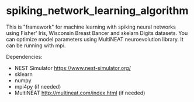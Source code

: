 # spiking_network_learning_algorithm
This is "framework" for machine learning with spiking neural networks using Fisher' Iris, Wisconsin Breast Bancer and skelarn Digits datasets.
You can optimize model parameters using MultiNEAT neuroevolution library.
It can be running with mpi.

Dependencies:
  * NEST Simulator https://www.nest-simulator.org/
  * sklearn
  * numpy
  * mpi4py (if needed)
  * MultiNEAT http://multineat.com/index.html (if needed)
